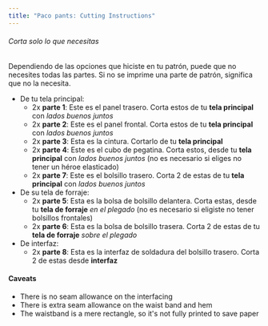 ```yaml
---
title: "Paco pants: Cutting Instructions"
---
```


<Tip>

###### Corta solo lo que necesitas

Dependiendo de las opciones que hiciste en tu patrón, puede que no necesites todas las partes.
Si no se imprime una parte de patrón, significa que no la necesita.

</Tip>

- De tu tela principal:
  - 2x **parte 1**: Este es el panel trasero. Corta estos de tu **tela principal** con _lados buenos juntos_
  - 2x **parte 2**: Este es el panel frontal. Corta estos de tu **tela principal** con _lados buenos juntos_
  - 2x **parte 3**: Esta es la cintura. Cortarlo de tu **tela principal**
  - 2x **parte 4**: Este es el cubo de pegatina. Corta estos, desde tu **tela principal** con _lados buenos juntos_ (no es necesario si eliges no tener un héroe elasticado)
  - 2x **parte 7**: Este es el bolsillo trasero. Corta 2 de estas de tu **tela principal** con _lados buenos juntos_
- De su tela de forraje:
  - 2x **parte 5**: Esta es la bolsa de bolsillo delantera. Corta estas, desde tu **tela de forraje** _en el plegado_ (no es necesario si eligiste no tener bolsillos frontales)
  - 2x **parte 6**: Esta es la bolsa de bolsillo trasera. Corta 2 de estas de tu **tela de forraje** _sobre el plegado_
- De interfaz:
  - 2x **parte 8**: Esta es la interfaz de soldadura del bolsillo trasero. Corta 2 de estas desde **interfaz**

<Warning>

#### Caveats

- There is no seam allowance on the interfacing
- There is extra seam allowance on the waist band and hem
- The waistband is a mere rectangle, so it's not fully printed to save paper

</Warning>
